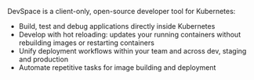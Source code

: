 DevSpace is a client-only, open-source developer tool for Kubernetes:

- Build, test and debug applications directly inside Kubernetes
- Develop with hot reloading: updates your running containers without rebuilding images or restarting containers
- Unify deployment workflows within your team and across dev, staging and production
- Automate repetitive tasks for image building and deployment